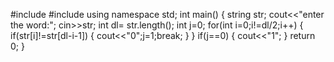 #include <iostream>
#include <string>
using namespace std;
int main()
{
string str;
cout<<"enter the word:";
cin>>str;
int dl= str.length();
int j=0;
for(int i=0;i!=dl/2;i++)
{
   if(str[i]!=str[dl-i-1])
   {
      cout<<"0";j=1;break;
}
}
if(j==0)
{
   cout<<"1";
}
    return 0;
}
